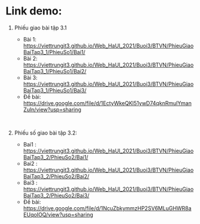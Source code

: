 # Link demo:

1. Phiếu giao bài tập 3.1

    * Bài 1: https://viettrungit3.github.io/Web_HaUI_2021/Buoi3/BTVN/PhieuGiaoBaiTap3_1/PhieuSo1/Bai1/
    * Bài 2: https://viettrungit3.github.io/Web_HaUI_2021/Buoi3/BTVN/PhieuGiaoBaiTap3_1/PhieuSo1/Bai2/
    * Bài 3: https://viettrungit3.github.io/Web_HaUI_2021/Buoi3/BTVN/PhieuGiaoBaiTap3_1/PhieuSo1/Bai3/
    * Đề bài: https://drive.google.com/file/d/1EctyWkeQKl51ywD74qknRmulYmanZuln/view?usp=sharing
<br>

2. Phiếu số giao bài tập 3.2: 

    * Bai1 : https://viettrungit3.github.io/Web_HaUI_2021/Buoi3/BTVN/PhieuGiaoBaiTap3_2/PhieuSo2/Bai1/
    * Bai2 : https://viettrungit3.github.io/Web_HaUI_2021/Buoi3/BTVN/PhieuGiaoBaiTap3_2/PhieuSo2/Bai2/
    * Bai3 : https://viettrungit3.github.io/Web_HaUI_2021/Buoi3/BTVN/PhieuGiaoBaiTap3_2/PhieuSo2/Bai3/
    * Đề bài: https://drive.google.com/file/d/1NcuZbkymmzHP2SV6MLuGHWR8aEUqoIOQ/view?usp=sharing
